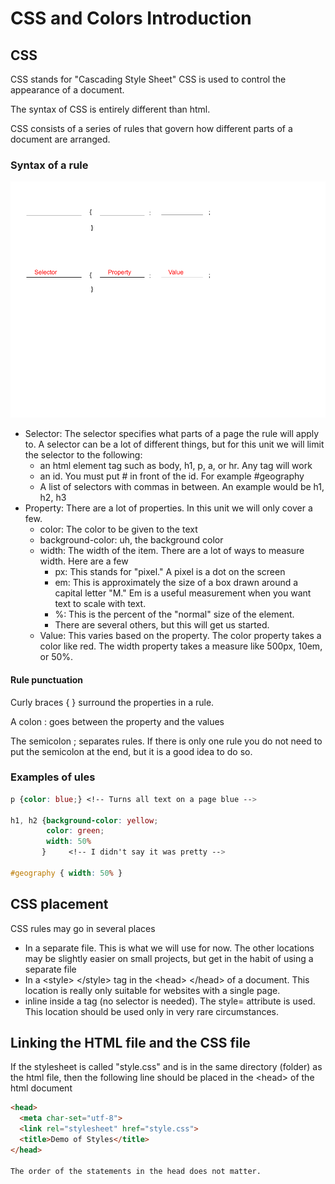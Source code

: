 # CSS and Colors Introduction

## CSS

CSS stands for "Cascading Style Sheet"  CSS is used to control the appearance of a document.

The syntax of CSS is entirely different than html.

CSS consists of a series of rules that govern how different parts of a document are arranged.

### Syntax of a rule

![Syntax of a CSS rule](images/css.png)

* Selector: The selector specifies what parts of a page the rule will apply to.  A selector can be a lot of different things, but for this unit we will limit the selector to the following:
  * an html element tag such as body, h1, p, a, or hr.  Any tag will work
  * an id.  You must put # in front of the id.  For example #geography
  * A list of selectors with commas in between.  An example would be h1, h2, h3
* Property: There are a lot of properties. In this unit we will only cover a few.
  * color:  The color to be given to the text
  * background-color: uh, the background color
  * width: The width of the item.  There are a lot of ways to measure width.  Here are a few
    * px: This stands for "pixel."  A pixel is a dot on the screen
    * em: This is approximately the size of a box drawn around a capital letter "M."  Em is a useful measurement when you want text to scale with text.
    * %:  This is the percent of the "normal" size of the element.
    * There are several others, but this will get us started.
  * Value: This varies based on the property.  The color property takes a color like red.  The width property takes a measure like 500px, 10em, or 50%.

#### Rule punctuation

Curly braces { } surround the properties in a rule.

A colon : goes between the property and the values

The semicolon ; separates rules. If there is only one rule you do not need to put the semicolon at the end, but it is a good idea to do so.

### Examples of ules

```css
p {color: blue;} <!-- Turns all text on a page blue -->

h1, h2 {background-color: yellow;
        color: green;
        width: 50%
       }     <!-- I didn't say it was pretty -->

#geography { width: 50% }
```

## CSS placement

CSS rules may go in several places

* In a separate file.  This is what we will use for now.  The other locations may be slightly easier on small projects, but get in the habit of using a separate file
* In a &lt;style&gt; &lt;/style&gt; tag in the &lt;head&gt; &lt;/head&gt; of a document.  This location is really only suitable for websites with a single page.
* inline inside a tag (no selector is needed).  The style= attribute is used.  This location should be used only in very rare circumstances. 

## Linking the HTML file and the CSS file

If the stylesheet is called "style.css" and is in the same directory (folder) as the html file, then the following line should be placed in the &lt;head&gt; of the html document

```html
<head>
  <meta char-set="utf-8">
  <link rel="stylesheet" href="style.css">
  <title>Demo of Styles</title>
</head>

The order of the statements in the head does not matter.

